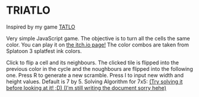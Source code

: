 # TRIATLO
Inspired by my game [TATLO](https://github.com/Napero/TATLO)

Very simple JavaScript game.
The objective is to turn all the cells the same color.
You can play it on [the itch.io page!](https://napero.itch.io/triatlo)
The color combos are taken from Splatoon 3 splatfest ink colors.

Click to flip a cell and its neighbours. The clicked tile is flipped into the previous color in the cycle and the noughbours are flipped into the following one. 
Press R to generate a new scramble.
Press I to input new width and height values. Default is 7 by 5.
Solving Algorithm for 7x5: [(Try solving it before looking at it! ;D) (I'm still writing the document sorry hehe)]()
